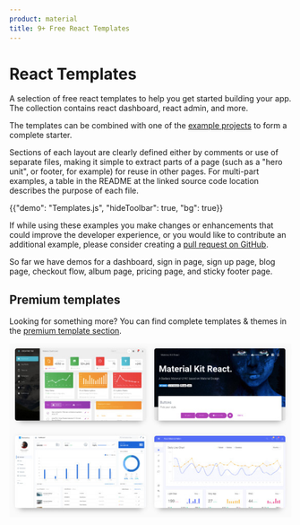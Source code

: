 ```yaml
---
product: material
title: 9+ Free React Templates
---
```


# React Templates

<p class="description">A selection of free react templates to help you get started building your app. The collection contains react dashboard, react admin, and more.</p>

<!-- #default-branch-switch -->

The templates can be combined with one of the [example projects](https://github.com/mui/material-ui/tree/master/examples) to form a complete starter.

Sections of each layout are clearly defined either by comments or use of separate files,
making it simple to extract parts of a page (such as a "hero unit", or footer, for example)
for reuse in other pages.
For multi-part examples, a table in the README at the linked source code location describes
the purpose of each file.

{{"demo": "Templates.js", "hideToolbar": true, "bg": true}}

If while using these examples you make changes or enhancements that could improve the
developer experience, or you would like to contribute an additional example,
please consider creating a [pull request on GitHub](https://github.com/mui/material-ui/pulls).

So far we have demos for a dashboard, sign in page, sign up page, blog page, checkout flow, album page, pricing page, and sticky footer page.

## Premium templates

Looking for something more? You can find complete templates & themes in the <a href="https://material-ui.com/store/?utm_source=docs&utm_medium=referral&utm_campaign=templates-store" data-ga-event-category="store" data-ga-event-action="click" data-ga-event-label="templates">premium template section</a>.

<a href="https://material-ui.com/store/?utm_source=docs&utm_medium=referral&utm_campaign=templates-store" data-ga-event-category="store" data-ga-event-action="click" data-ga-event-label="templates"><img src="/static/images/themes-light.jpg" alt="react templates" /></a>
